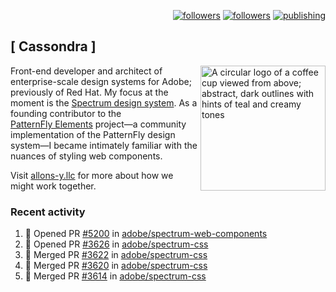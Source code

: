 <p align="right"><a rel="me" href="https://front-end.social/@castastrophe">
    <img alt="followers" title="Follow me on Mastodon" src="https://img.shields.io/mastodon/follow/109297102751309835?domain=https%3A%2F%2Ffront-end.social&label=Follow&logo=mastodon&logoColor=white&style=for-the-badge&labelColor=008080&color=006969"/></a>
  <a href="https://codepen.io/castastrophe/">
    <img alt="followers" title="Follow me on CodePen" src="https://img.shields.io/badge/23-1?color=640464&labelColor=7c007c&style=for-the-badge&logo=codepen&label=Follow"/></a>
<a href="https://castastrophe.medium.com/">
    <img alt="publishing" title="View articles on Medium" src="https://img.shields.io/badge/107-1?color=666&labelColor=444&label=subscribe&logo=medium&logoColor=white&style=for-the-badge"/></a>
</p>

## [&nbsp;Cassondra&nbsp;]

<img align="right" src="https://github-production-user-asset-6210df.s3.amazonaws.com/1840295/253016758-ba468774-1cd3-42c2-8f43-947b5eeb5edf.png" height="200" alt="A circular logo of a coffee cup viewed from above; abstract, dark outlines with hints of teal and creamy tones">

Front-end developer and architect of enterprise-scale design systems for Adobe; previously of Red Hat. My focus at the moment is the [Spectrum design system](https://github.com/adobe/spectrum-css). As a founding contributor to the [PatternFly&nbsp;Elements](https://github.com/patternfly/patternfly-elements) project&mdash;a community implementation of the PatternFly design system&mdash;I became intimately familiar with the nuances of styling web components.

Visit [allons-y.llc](http://allons-y.llc/) for more about how we might work together.

### Recent activity

<!--START_SECTION:activity-->
1. 💪 Opened PR [#5200](https://github.com/adobe/spectrum-web-components/pull/5200) in [adobe/spectrum-web-components](https://github.com/adobe/spectrum-web-components)
2. 💪 Opened PR [#3626](https://github.com/adobe/spectrum-css/pull/3626) in [adobe/spectrum-css](https://github.com/adobe/spectrum-css)
3. 🎉 Merged PR [#3622](https://github.com/adobe/spectrum-css/pull/3622) in [adobe/spectrum-css](https://github.com/adobe/spectrum-css)
4. 🎉 Merged PR [#3620](https://github.com/adobe/spectrum-css/pull/3620) in [adobe/spectrum-css](https://github.com/adobe/spectrum-css)
5. 🎉 Merged PR [#3614](https://github.com/adobe/spectrum-css/pull/3614) in [adobe/spectrum-css](https://github.com/adobe/spectrum-css)
<!--END_SECTION:activity-->
